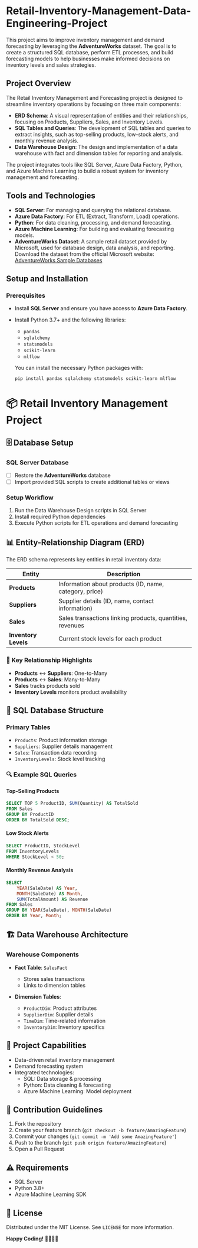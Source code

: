 # Retail-Inventory-Management-Data-Engineering-Project

This project aims to improve inventory management and demand forecasting by leveraging the **AdventureWorks** dataset. The goal is to create a structured SQL database, perform ETL processes, and build forecasting models to help businesses make informed decisions on inventory levels and sales strategies.

## Project Overview

The Retail Inventory Management and Forecasting project is designed to streamline inventory operations by focusing on three main components:

- **ERD Schema**: A visual representation of entities and their relationships, focusing on Products, Suppliers, Sales, and Inventory Levels.
- **SQL Tables and Queries**: The development of SQL tables and queries to extract insights, such as top-selling products, low-stock alerts, and monthly revenue analysis.
- **Data Warehouse Design**: The design and implementation of a data warehouse with fact and dimension tables for reporting and analysis.

The project integrates tools like SQL Server, Azure Data Factory, Python, and Azure Machine Learning to build a robust system for inventory management and forecasting.

## Tools and Technologies

- **SQL Server**: For managing and querying the relational database.
- **Azure Data Factory**: For ETL (Extract, Transform, Load) operations.
- **Python**: For data cleaning, processing, and demand forecasting.
- **Azure Machine Learning**: For building and evaluating forecasting models.
- **AdventureWorks Dataset**: A sample retail dataset provided by Microsoft, used for database design, data analysis, and reporting.  
  Download the dataset from the official Microsoft website: [AdventureWorks Sample Databases](https://learn.microsoft.com/en-us/sql/samples/adventureworks-install-configure)

## Setup and Installation

### Prerequisites

- Install **SQL Server** and ensure you have access to **Azure Data Factory**.
- Install Python 3.7+ and the following libraries:
  - `pandas`
  - `sqlalchemy`
  - `statsmodels`
  - `scikit-learn`
  - `mlflow`
  
  You can install the necessary Python packages with:

  ```bash
  pip install pandas sqlalchemy statsmodels scikit-learn mlflow


# 📦 Retail Inventory Management Project

## 🗄️ Database Setup

### SQL Server Database
- [ ] Restore the **AdventureWorks** database
- [ ] Import provided SQL scripts to create additional tables or views

### Setup Workflow
1. Run the Data Warehouse Design scripts in SQL Server
2. Install required Python dependencies
3. Execute Python scripts for ETL operations and demand forecasting

## 📊 Entity-Relationship Diagram (ERD)

The ERD schema represents key entities in retail inventory data:

| Entity | Description |
|--------|-------------|
| **Products** | Information about products (ID, name, category, price) |
| **Suppliers** | Supplier details (ID, name, contact information) |
| **Sales** | Sales transactions linking products, quantities, revenues |
| **Inventory Levels** | Current stock levels for each product |

### 🔗 Key Relationship Highlights
- **Products** ↔ **Suppliers**: One-to-Many
- **Products** ↔ **Sales**: Many-to-Many
- **Sales** tracks products sold
- **Inventory Levels** monitors product availability

## 💾 SQL Database Structure

### Primary Tables
- `Products`: Product information storage
- `Suppliers`: Supplier details management
- `Sales`: Transaction data recording
- `InventoryLevels`: Stock level tracking

### 🔍 Example SQL Queries

#### Top-Selling Products
```sql
SELECT TOP 5 ProductID, SUM(Quantity) AS TotalSold 
FROM Sales 
GROUP BY ProductID 
ORDER BY TotalSold DESC;
```

#### Low Stock Alerts
```sql
SELECT ProductID, StockLevel 
FROM InventoryLevels 
WHERE StockLevel < 50;
```

#### Monthly Revenue Analysis
```sql
SELECT 
    YEAR(SaleDate) AS Year, 
    MONTH(SaleDate) AS Month, 
    SUM(TotalAmount) AS Revenue 
FROM Sales 
GROUP BY YEAR(SaleDate), MONTH(SaleDate) 
ORDER BY Year, Month;
```

## 🏗️ Data Warehouse Architecture

### Warehouse Components
- **Fact Table**: `SalesFact`
  - Stores sales transactions
  - Links to dimension tables

- **Dimension Tables**:
  - `ProductDim`: Product attributes
  - `SupplierDim`: Supplier details
  - `TimeDim`: Time-related information
  - `InventoryDim`: Inventory specifics

## 🚀 Project Capabilities
- Data-driven retail inventory management
- Demand forecasting system
- Integrated technologies:
  - SQL: Data storage & processing
  - Python: Data cleaning & forecasting
  - Azure Machine Learning: Model deployment

## 🤝 Contribution Guidelines
1. Fork the repository
2. Create your feature branch (`git checkout -b feature/AmazingFeature`)
3. Commit your changes (`git commit -m 'Add some AmazingFeature'`)
4. Push to the branch (`git push origin feature/AmazingFeature`)
5. Open a Pull Request

## ⚠️ Requirements
- SQL Server
- Python 3.8+
- Azure Machine Learning SDK

## 📜 License
Distributed under the MIT License. See `LICENSE` for more information.

**Happy Coding! 👨‍💻👩‍💻**
